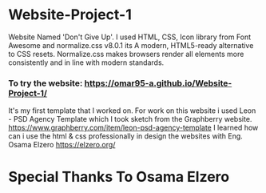# Website-Project-1
Website Named 'Don't Give Up'. I used HTML, CSS, Icon library from Font Awesome and normalize.css v8.0.1 its A modern, HTML5-ready alternative to CSS resets. Normalize.css makes browsers render all elements more consistently and in line with modern standards.

### To try the website: https://omar95-a.github.io/Website-Project-1/

It's my first template that I worked on. For work on this website i used Leon - PSD Agency Template which I took sketch from the Graphberry website.
https://www.graphberry.com/item/leon-psd-agency-template
I learned how can i use the html & css professionally in design the websites with Eng. Osama Elzero
https://elzero.org/
# Special Thanks To Osama Elzero
